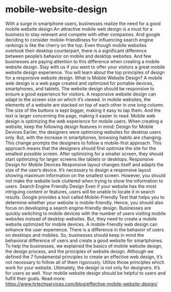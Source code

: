 # mobile-website-design
With a surge in smartphone users, businesses realize the need for a good mobile website design.An attractive mobile web design is a must for a business to stay relevant and compete with other companies. And google deciding to consider mobile-friendliness for influencing search engine rankings is like the cherry on the top.
Even though mobile websites overtook their desktop counterpart, there is a significant difference between people’s behavior on mobile and desktop websites. And few businesses are paying attention to this difference when creating a mobile website design. Stay with us if you want to offer your visitors a great mobile website design experience. You will learn about the top principles of design for a responsive website design.
What is Mobile Website Design?
A mobile web design is a web page created and optimized for portable devices, smartphones, and tablets. The website design should be responsive to ensure a good experience for visitors. A responsive website design can adapt to the screen size on which it’s viewed. In mobile websites, the elements of a website are stacked on top of each other in one long column. The size of the buttons is kept bigger, making it easy to tap them. And the text is larger concerning the page, making it easier to read.
Mobile web design is optimizing the web experience for mobile users. When creating a website, keep the following design features in mind:
Design for Mobile Devices
Earlier, the designers were optimizing websites for desktop users only. But, with the increase in smartphones, browsing habits are changing. This change prompts the designers to follow a mobile-first approach. This approach means that the designers should first optimize the site for the smallest possible screen. After optimizing for a smaller screen, they should start optimizing for larger screens like tablets or desktops.
Responsive Design for Mobile Devices
Responsive layout changes itself and adapts the size of the user’s device. It’s necessary to design a responsive layout showing maximum information on the smallest screen. However, you should not make the website look cluttered when trying to show the information to users.
Search Engine Friendly Design
Even if your website has the most intriguing content or features, users will be unable to locate it in search results. Google provides a tool called Mobile-Friendly Test that helps you to determine whether your website is mobile-friendly. Hence, you should also focus on developing a search engine-friendly design.
Businesses are quickly switching to mobile devices with the number of users visiting mobile websites instead of desktop websites. But, they need to create a mobile website optimized for mobile devices. A mobile-friendly web design can enhance the user experience. There is a difference in the behavior of users on desktops and mobiles. So, businesses should keep in mind the behavioral difference of users and create a good website for smartphones.
To help the businesses, we explained the basics of mobile website design, the design process, and the principles of website design. Although we defined the 7 fundamental principles to create an effective web design, it’s not necessary to follow all of them rigorously. Utilize those principles which work for your website. Ultimately, the design is not only for designers. It’s for users as well. Your mobile website design should be helpful to users and fulfill their goals.
Read more: https://www.hrtechservices.com/blog/effective-mobile-website-design/

